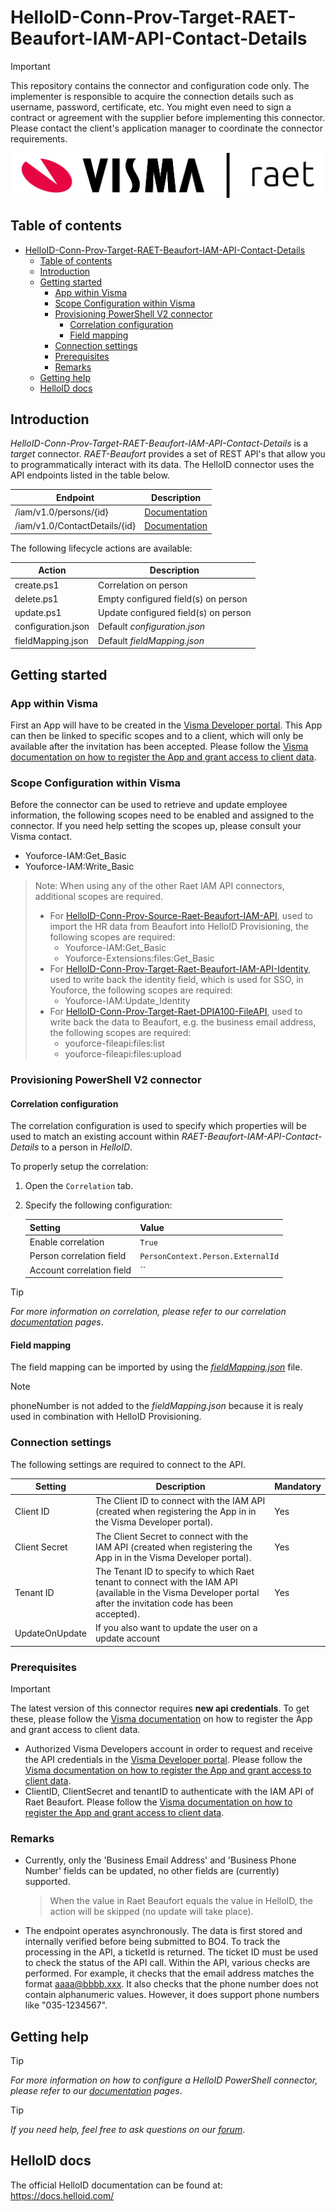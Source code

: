 
# HelloID-Conn-Prov-Target-RAET-Beaufort-IAM-API-Contact-Details

> [!IMPORTANT]
> This repository contains the connector and configuration code only. The implementer is responsible to acquire the connection details such as username, password, certificate, etc. You might even need to sign a contract or agreement with the supplier before implementing this connector. Please contact the client's application manager to coordinate the connector requirements.

<p align="center">
  <img src="./Logo.png">
</p>

## Table of contents

- [HelloID-Conn-Prov-Target-RAET-Beaufort-IAM-API-Contact-Details](#helloid-conn-prov-target-raet-beaufort-iam-api-contact-details)
  - [Table of contents](#table-of-contents)
  - [Introduction](#introduction)
  - [Getting started](#getting-started)
    - [App within Visma](#app-within-visma)
    - [Scope Configuration within Visma](#scope-configuration-within-visma)
    - [Provisioning PowerShell V2 connector](#provisioning-powershell-v2-connector)
      - [Correlation configuration](#correlation-configuration)
      - [Field mapping](#field-mapping)
    - [Connection settings](#connection-settings)
    - [Prerequisites](#prerequisites)
    - [Remarks](#remarks)
  - [Getting help](#getting-help)
  - [HelloID docs](#helloid-docs)

## Introduction

_HelloID-Conn-Prov-Target-RAET-Beaufort-IAM-API-Contact-Details_ is a _target_ connector. _RAET-Beaufort_ provides a set of REST API's that allow you to programmatically interact with its data. The HelloID connector uses the API endpoints listed in the table below.

| Endpoint                      | Description                                                                                          |
| ----------------------------- | ---------------------------------------------------------------------------------------------------- |
| /iam/v1.0/persons/{id}        | [Documentation](https://vr-api-integration.github.io/SwaggerUI/IAM.html#/Persons/Get)                |
| /iam/v1.0/ContactDetails/{id} | [Documentation](https://community.visma.com/t5/Releases-Youforce-API/API-Update-2023-03/ta-p/558402) |

The following lifecycle actions are available:

| Action             | Description                          |
| ------------------ | ------------------------------------ |
| create.ps1         | Correlation on person                |
| delete.ps1         | Empty configured field(s) on person  |
| update.ps1         | Update configured field(s) on person |
| configuration.json | Default _configuration.json_         |
| fieldMapping.json  | Default _fieldMapping.json_          |

## Getting started

### App within Visma
First an App will have to be created in the [Visma Developer portal](https://oauth.developers.visma.com). This App can then be linked to specific scopes and to a client, which will only be available after the invitation has been accepted. 
Please follow the [Visma documentation on how to register the App and grant access to client data](https://community.visma.com/t5/Kennisbank-Youforce-API/Visma-Developer-portal-een-account-aanmaken-applicatie/ta-p/527059).

### Scope Configuration within Visma 
Before the connector can be used to retrieve and update employee information, the following scopes need to be enabled and assigned to the connector. If you need help setting the scopes up, please consult your Visma contact.

- Youforce-IAM:Get_Basic
- Youforce-IAM:Write_Basic

> Note: When using any of the other Raet IAM API connectors, additional scopes are required.
>   - For [HelloID-Conn-Prov-Source-Raet-Beaufort-IAM-API](https://github.com/Tools4everBV/HelloID-Conn-Prov-Source-Raet-Beaufort-IAM-API), used to import the HR data from Beaufort into HelloID Provisioning, the following scopes are required:
>     - Youforce-IAM:Get_Basic
>     - Youforce-Extensions:files:Get_Basic
>   - For [HelloID-Conn-Prov-Target-Raet-Beaufort-IAM-API-Identity](https://github.com/Tools4everBV/HelloID-Conn-Prov-Target-Raet-Beaufort-IAM-API-Identity), used to write back the identity field, which is used for SSO, in Youforce, the following scopes are required:
>     - Youforce-IAM:Update_Identity
>   - For [HelloID-Conn-Prov-Target-Raet-DPIA100-FileAPI](https://github.com/Tools4everBV/HelloID-Conn-Prov-Target-Raet-DPIA100-FileAPI), used to write back the data to Beaufort, e.g. the business email address, the following scopes are required:
>     - youforce-fileapi:files:list
>     - youforce-fileapi:files:upload

### Provisioning PowerShell V2 connector

#### Correlation configuration

The correlation configuration is used to specify which properties will be used to match an existing account within _RAET-Beaufort-IAM-API-Contact-Details_ to a person in _HelloID_.

To properly setup the correlation:

1. Open the `Correlation` tab.

2. Specify the following configuration:

    | Setting                   | Value                             |
    | ------------------------- | --------------------------------- |
    | Enable correlation        | `True`                            |
    | Person correlation field  | `PersonContext.Person.ExternalId` |
    | Account correlation field | ``                                |

> [!TIP]
> _For more information on correlation, please refer to our correlation [documentation](https://docs.helloid.com/en/provisioning/target-systems/powershell-v2-target-systems/correlation.html) pages_.

#### Field mapping

The field mapping can be imported by using the [_fieldMapping.json_](./fieldMapping.json) file.

> [!NOTE]
phoneNumber is not added to the _fieldMapping.json_ because it is realy used in combination with HelloID Provisioning.

### Connection settings

The following settings are required to connect to the API.

| Setting        | Description                                                                                                                                                      | Mandatory |
| -------------- | ---------------------------------------------------------------------------------------------------------------------------------------------------------------- | --------- |
| Client ID      | The Client ID to connect with the IAM API (created when registering the App in in the Visma Developer portal).                                                   | Yes       |
| Client Secret  | The Client Secret to connect with the IAM API (created when registering the App in in the Visma Developer portal).                                               | Yes       |
| Tenant ID      | The Tenant ID to specify to which Raet tenant to connect with the IAM API (available in the Visma Developer portal after the invitation code has been accepted). | Yes       |
| UpdateOnUpdate | If you also want to update the user on a update account                                                                                                          |           |

### Prerequisites
> [!IMPORTANT]
> The latest version of this connector requires **new api credentials**. To get these, please follow the [Visma documentation](https://community.visma.com/t5/Kennisbank-Youforce-API/Visma-Developer-portal-een-account-aanmaken-applicatie/ta-p/527059) on how to register the App and grant access to client data.  
- Authorized Visma Developers account in order to request and receive the API credentials in the [Visma Developer portal](https://oauth.developers.visma.com). Please follow the [Visma documentation on how to register the App and grant access to client data](https://community.visma.com/t5/Kennisbank-Youforce-API/Visma-Developer-portal-een-account-aanmaken-applicatie/ta-p/527059).
- ClientID, ClientSecret and tenantID to authenticate with the IAM API of Raet Beaufort. Please follow the [Visma documentation on how to register the App and grant access to client data](https://community.visma.com/t5/Kennisbank-Youforce-API/Visma-Developer-portal-een-account-aanmaken-applicatie/ta-p/527059).

### Remarks
- Currently, only the 'Business Email Address' and 'Business Phone Number' fields can be updated, no other fields are (currently) supported.
    > When the value in Raet Beaufort equals the value in HelloID, the action will be skipped (no update will take place).
- The endpoint operates asynchronously. The data is first stored and internally verified before being submitted to BO4. To track the processing in the API, a ticketId is returned. The ticket ID must be used to check the status of the API call. Within the API, various checks are performed. For example, it checks that the email address matches the format aaaa@bbbb.xxx. It also checks that the phone number does not contain alphanumeric values. However, it does support phone numbers like "035-1234567".

## Getting help

> [!TIP]
> _For more information on how to configure a HelloID PowerShell connector, please refer to our [documentation](https://docs.helloid.com/en/provisioning/target-systems/powershell-v2-target-systems.html) pages_.

> [!TIP]
>  _If you need help, feel free to ask questions on our [forum](https://forum.helloid.com)_.

## HelloID docs

The official HelloID documentation can be found at: https://docs.helloid.com/
